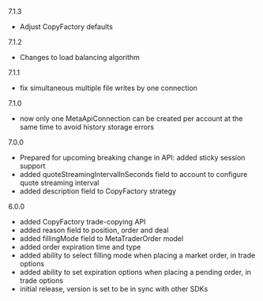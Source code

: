7.1.3
  - Adjust CopyFactory defaults

7.1.2
  - Changes to load balancing algorithm

7.1.1
  - fix simultaneous multiple file writes by one connection

7.1.0
  - now only one MetaApiConnection can be created per account at the same time to avoid history storage errors

7.0.0
  - Prepared for upcoming breaking change in API: added sticky session support
  - added quoteStreamingIntervalInSeconds field to account to configure quote streaming interval
  - added description field to CopyFactory strategy

6.0.0
  - added CopyFactory trade-copying API
  - added reason field to position, order and deal
  - added fillingMode field to MetaTraderOrder model
  - added order expiration time and type
  - added ability to select filling mode when placing a market order, in trade options
  - added ability to set expiration options when placing a pending order, in trade options
  - initial release, version is set to be in sync with other SDKs